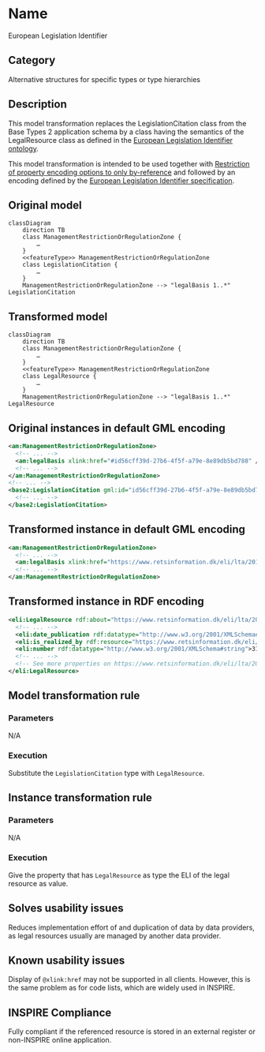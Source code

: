 # Name

European Legislation Identifier

## Category

Alternative structures for specific types or type hierarchies

## Description

This model transformation replaces the LegislationCitation class from the Base Types 2 application schema by a class having the semantics of the LegalResource class as defined in the [European Legislation Identifier ontology](https://publications.europa.eu/en/web/eu-vocabularies/model/-/resource/dataset/eli).

This model transformation is intended to be used together with [Restriction of property encoding options to only by-reference](./PropertyByReferenceOnly.md) and followed by an encoding defined by the [European Legislation Identifier specification](https://eur-lex.europa.eu/eli-register/about.html).

## Original model

```mermaid
classDiagram
    direction TB
    class ManagementRestrictionOrRegulationZone {
        …
    }
    <<featureType>> ManagementRestrictionOrRegulationZone
    class LegislationCitation {
        …
    }
    ManagementRestrictionOrRegulationZone --> "legalBasis 1..*" LegislationCitation
```

## Transformed model

```mermaid
classDiagram
    direction TB
    class ManagementRestrictionOrRegulationZone {
        …
    }
    <<featureType>> ManagementRestrictionOrRegulationZone
    class LegalResource {
        …
    }
    ManagementRestrictionOrRegulationZone --> "legalBasis 1..*" LegalResource
```


## Original instances in default GML encoding

```xml
<am:ManagementRestrictionOrRegulationZone>
  <!-- ... -->
  <am:legalBasis xlink:href="#id56cff39d-27b6-4f5f-a79e-8e89db5bd788" />
  <!-- ... -->
</am:ManagementRestrictionOrRegulationZone>
<!-- ... -->
<base2:LegislationCitation gml:id="id56cff39d-27b6-4f5f-a79e-8e89db5bd788">
  <!-- ... -->
</base2:LegislationCitation>
```

## Transformed instance in default GML encoding

```xml
<am:ManagementRestrictionOrRegulationZone>
  <!-- ... -->
  <am:legalBasis xlink:href="https://www.retsinformation.dk/eli/lta/2019/315" />
  <!-- ... -->
</am:ManagementRestrictionOrRegulationZone>
```

## Transformed instance in RDF encoding

```xml
<eli:LegalResource rdf:about="https://www.retsinformation.dk/eli/lta/2019/315">
  <!-- ... -->
  <eli:date_publication rdf:datatype="http://www.w3.org/2001/XMLSchema#date">2019-03-30</eli:date_publication>
  <eli:is_realized_by rdf:resource="https://www.retsinformation.dk/eli/lta/2019/315/dan" />
  <eli:number rdf:datatype="http://www.w3.org/2001/XMLSchema#string">315</eli:number>
  <!-- ... -->
  <!-- See more properties on https://www.retsinformation.dk/eli/lta/2019/315.rdf -->
</eli:LegalResource>
```

## Model transformation rule

### Parameters

N/A

### Execution

Substitute the `LegislationCitation` type with `LegalResource`.

## Instance transformation rule

### Parameters

N/A

### Execution

Give the property that has `LegalResource` as type the ELI of the legal 
resource as value.

## Solves usability issues

Reduces implementation effort of and duplication of data by data 
providers, as legal resources usually are managed by another data 
provider.

## Known usability issues

Display of `@xlink:href` may not be supported in all
clients. However, this is the same problem as for code lists, which are
widely used in INSPIRE.

## INSPIRE Compliance

Fully compliant if the referenced resource is stored in an external 
register or non-INSPIRE online application.
